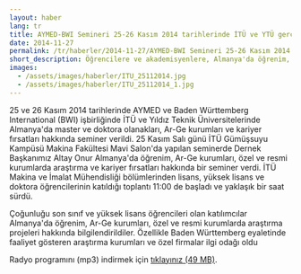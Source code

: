 ```yaml
---
layout: haber
lang: tr
title: AYMED-BWI Semineri 25-26 Kasım 2014 tarihlerinde İTÜ ve YTÜ gerçekleşti
date: 2014-11-27
permalink: /tr/haberler/2014-11-27/AYMED-BWI Semineri 25-26 Kasım 2014 tarihlerinde İTÜ ve YTÜ gerçekleşti
short_description: Öğrencilere ve akademisyenlere, Almanya'da öğrenim, Ar-Ge kurumları, özel ve resmi kurumlarda araştırma ve kariyer fırsatları hakkında bilgi verildi.
images:
  - /assets/images/haberler/ITU_25112014.jpg
  - /assets/images/haberler/ITU_25112014_1.jpg
---
```


<p>
25 ve 26 Kasım 2014 tarihlerinde AYMED ve Baden Württemberg International (BWI) işbirliğinde İTÜ ve Yıldız Teknik Üniversitelerinde Almanya'da master ve doktora olanakları, Ar-Ge kurumları ve kariyer fırsatları hakkında seminer verildi.
25 Kasım Salı günü İTÜ Gümüşsuyu Kampüsü Makina Fakültesi Mavi Salon'da yapılan seminerde Dernek Başkanımız Altay Onur Almanya'da öğrenim, Ar-Ge kurumları, özel ve resmi kurumlarda araştırma ve kariyer fırsatları hakkında bir seminer verdi.  İTÜ Makina ve İmalat Mühendisliği bölümlerinden lisans, yüksek lisans ve doktora öğrencilerinin katıldığı toplantı 11:00 de başladı ve yaklaşık bir saat sürdü.
</p>
<p>
Çoğunluğu son sınıf ve yüksek lisans öğrencileri olan katılımcılar Almanya'da öğrenim, Ar-Ge kurumları, özel ve resmi kurumlarda araştırma projeleri hakkında bilgilendirildiler. Özellikle Baden Württemberg eyaletinde faaliyet gösteren araştırma kurumları ve özel firmalar ilgi odağı oldu
</p>
<p>
Radyo programını (mp3) indirmek için <a href="{{ site.baseurl }}/assets/files/AYMED-AcikRadyo.mp3" target="_blank">tıklayınız (49 MB)</a>.
</p>
